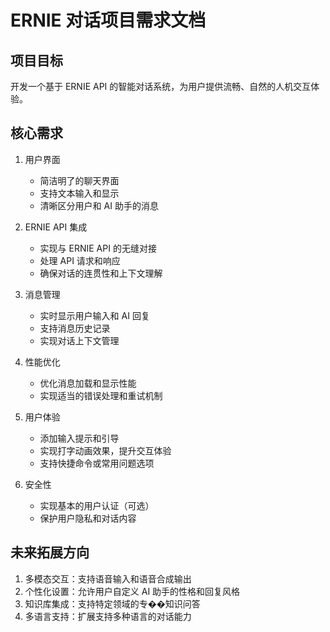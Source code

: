 # ERNIE 对话项目需求文档

## 项目目标

开发一个基于 ERNIE API 的智能对话系统，为用户提供流畅、自然的人机交互体验。

## 核心需求

1. 用户界面
   - 简洁明了的聊天界面
   - 支持文本输入和显示
   - 清晰区分用户和 AI 助手的消息

2. ERNIE API 集成
   - 实现与 ERNIE API 的无缝对接
   - 处理 API 请求和响应
   - 确保对话的连贯性和上下文理解

3. 消息管理
   - 实时显示用户输入和 AI 回复
   - 支持消息历史记录
   - 实现对话上下文管理

4. 性能优化
   - 优化消息加载和显示性能
   - 实现适当的错误处理和重试机制

5. 用户体验
   - 添加输入提示和引导
   - 实现打字动画效果，提升交互体验
   - 支持快捷命令或常用问题选项

6. 安全性
   - 实现基本的用户认证（可选）
   - 保护用户隐私和对话内容

## 未来拓展方向

1. 多模态交互：支持语音输入和语音合成输出
2. 个性化设置：允许用户自定义 AI 助手的性格和回复风格
3. 知识库集成：支持特定领域的专��知识问答
4. 多语言支持：扩展支持多种语言的对话能力
